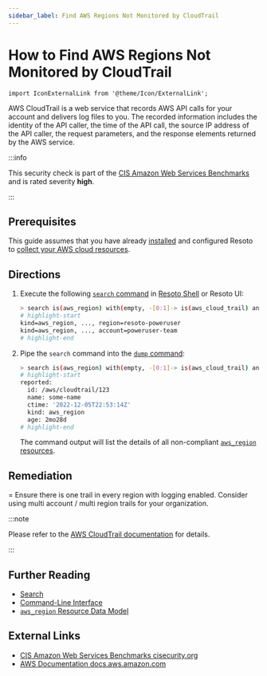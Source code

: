 ```yaml
---
sidebar_label: Find AWS Regions Not Monitored by CloudTrail
---
```


# How to Find AWS Regions Not Monitored by CloudTrail

```mdx-code-block
import IconExternalLink from '@theme/Icon/ExternalLink';
```

AWS CloudTrail is a web service that records AWS API calls for your account and delivers log files to you. The recorded information includes the identity of the API caller, the time of the API call, the source IP address of the API caller, the request parameters, and the response elements returned by the AWS service.

:::info

This security check is part of the [CIS Amazon Web Services Benchmarks](https://cisecurity.org/benchmark/amazon_web_services) and is rated severity **high**.

:::

## Prerequisites

This guide assumes that you have already [installed](../../../getting-started/install-resoto/index.md) and configured Resoto to [collect your AWS cloud resources](../../../getting-started/configure-resoto/aws.md).

## Directions

1. Execute the following [`search` command](../../../reference/cli/search-commands/search.md) in [Resoto Shell](../../../reference/components/shell.md) or Resoto UI:

   ```bash
   > search is(aws_region) with(empty, -[0:1]-> is(aws_cloud_trail) and trail_status.is_logging==true)
   # highlight-start
   ​kind=aws_region, ..., region=resoto-poweruser
   ​kind=aws_region, ..., account=poweruser-team
   # highlight-end
   ```

2. Pipe the `search` command into the [`dump` command](../../../reference/cli/format-commands/dump.md):

   ```bash
   > search is(aws_region) with(empty, -[0:1]-> is(aws_cloud_trail) and trail_status.is_logging==true) | dump
   # highlight-start
   ​reported:
   ​  id: /aws/cloudtrail/123
   ​  name: some-name
   ​  ctime: '2022-12-05T22:53:14Z'
   ​  kind: aws_region
   ​  age: 2mo28d
   # highlight-end
   ```

   The command output will list the details of all non-compliant [`aws_region` resources](../../../reference/data-models/aws/index.md#aws_region).

## Remediation

= Ensure there is one trail in every region with logging enabled. Consider using multi account / multi region trails for your organization.

:::note

Please refer to the [AWS CloudTrail documentation](https://docs.aws.amazon.com/awscloudtrail/latest/userguide/cloudtrailconcepts.html#cloudtrail-concepts-management-events) for details.

:::

## Further Reading

- [Search](../../../reference/search/index.md)
- [Command-Line Interface](../../../reference/cli/index.md)
- [`aws_region` Resource Data Model](../../../reference/data-models/aws/index.md#aws_region)

## External Links

- [CIS Amazon Web Services Benchmarks <span class="badge badge--secondary">cisecurity.org <IconExternalLink width="10" height="10" /></span>](https://cisecurity.org/benchmark/amazon_web_services)
- [AWS Documentation <span class="badge badge--secondary">docs.aws.amazon.com <IconExternalLink width="10" height="10" /></span>](https://docs.aws.amazon.com/awscloudtrail/latest/userguide/cloudtrailconcepts.html#cloudtrail-concepts-management-events)
